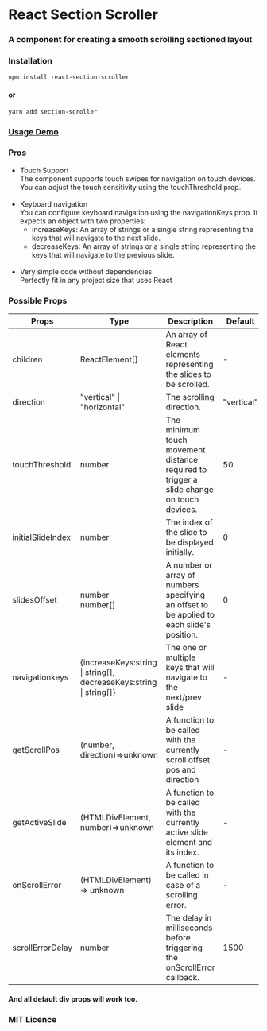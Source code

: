 <h1>React Section Scroller</h1>
<h3>A component for creating a smooth scrolling sectioned layout</h3>

### Installation

`npm install react-section-scroller`

#### or

`yarn add section-scroller`

### [Usage Demo]()

### Pros

<ul>
<li>
Touch Support
<br>
The component supports touch swipes for navigation on touch devices. You can adjust the touch sensitivity using the touchThreshold prop.
</li>
<br>
<li>
Keyboard navigation
<br>
You can configure keyboard navigation using the navigationKeys prop. It expects an object with two properties:
<ul>
<li> increaseKeys: An array of strings or a single string representing the keys that will navigate to the next slide. </li>
<li>decreaseKeys: An array of strings or a single string representing the keys that will navigate to the previous slide. </li>
</ul>
</li>
<br>
<li>Very simple code without dependencies</li>
Perfectly fit in any project size that uses React
</ul>

### Possible Props

<table>
<thead>
  <tr>
    <th>Props</th>
    <th>Type</th>
    <th>Description</th>
    <th>Default</th>
  </tr>
</thead>
<tbody>
  <tr>
    <td>children</td>
    <td>ReactElement[]</td>
    <td>An array of React elements representing the slides to be scrolled.</td>
    <td>-</td>
  </tr>
  <tr>
  <td>direction</td>
  <td>"vertical" | "horizontal"</td>
  <td>The scrolling direction.</td>
  <td>"vertical"</td>
  </tr>
  <tr>
  <td>touchThreshold</td>
  <td>number</td>
  <td>The minimum touch movement distance required to trigger a slide change on touch devices.</td>
  <td>50</td>
  </tr> 
  <tr>
    <td>initialSlideIndex</td>
    <td>number</td>
    <td>The index of the slide to be displayed initially.</td>
    <td>0</td>
  </tr>
  <tr>
    <td>slidesOffset</td>
    <td>number<br>number[]</td>
    <td>A number or array of numbers specifying an offset to be applied to each slide's position.</td>
    <td>0</td>
  </tr>
  <tr>
  <td>navigationkeys</td>
  <td>{increaseKeys:string | string[],<br> decreaseKeys:string | string[]}</td>
  <td>The one or multiple keys that will navigate to the next/prev slide</td>
  <td>-</td>
  </tr>
  <tr>
  <td>getScrollPos</td>
  <td>(number, direction)=>unknown</td>
  <td>A function to be called with the currently scroll offset pos and direction</td>
  <td>-</td>
  </tr>
<tr>
  <td>getActiveSlide</td>
  <td>(HTMLDivElement, number)=>unknown</td>
  <td>A function to be called with the currently active slide element and its index.</td>
  <td>-</td>
  </tr>
  <tr>
  <td>onScrollError</td>
  <td>(HTMLDivElement) => unknown</td>
  <td>A function to be called in case of a scrolling error.</td>
  <td>-</td>
  </tr>
  <tr>
  <td>scrollErrorDelay</td>
  <td>number</td>
  <td>The delay in milliseconds before triggering the onScrollError callback.</td>
  <td>1500</td>
  </tr>
</tbody>
</table>

#### And all default div props will work too.

### MIT Licence
